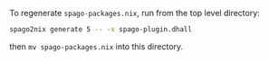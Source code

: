 To regenerate `spago-packages.nix`, run from the top level directory:

```sh
spago2nix generate 5 -- -x spago-plugin.dhall
```

then `mv spago-packages.nix` into this directory.

